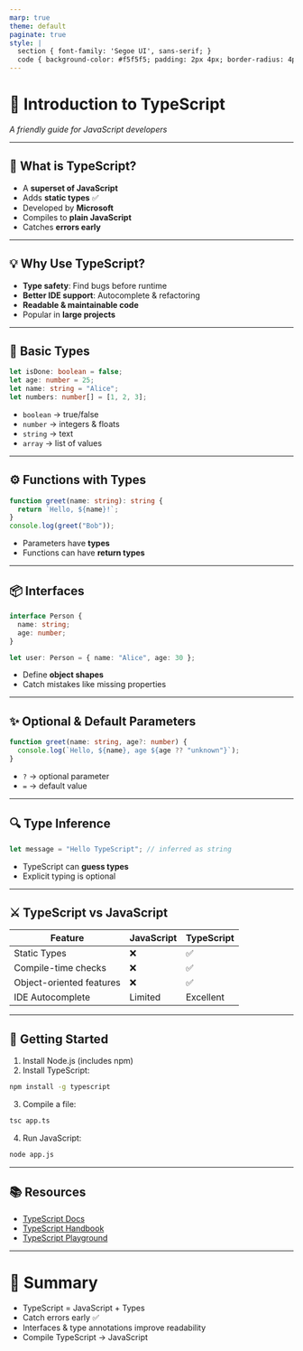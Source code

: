 ```yaml
---
marp: true
theme: default
paginate: true
style: |
  section { font-family: 'Segoe UI', sans-serif; }
  code { background-color: #f5f5f5; padding: 2px 4px; border-radius: 4px; }
---
```


# 🎉 Introduction to TypeScript

_A friendly guide for JavaScript developers_

---

## 🧐 What is TypeScript?

- A **superset of JavaScript**
- Adds **static types** ✅
- Developed by **Microsoft**
- Compiles to **plain JavaScript**
- Catches **errors early**

---

## 💡 Why Use TypeScript?

- **Type safety**: Find bugs before runtime
- **Better IDE support**: Autocomplete & refactoring
- **Readable & maintainable code**
- Popular in **large projects**

---

## 🧰 Basic Types

```ts
let isDone: boolean = false;
let age: number = 25;
let name: string = "Alice";
let numbers: number[] = [1, 2, 3];
```

- `boolean` → true/false
- `number` → integers & floats
- `string` → text
- `array` → list of values

---

## ⚙️ Functions with Types

```ts
function greet(name: string): string {
  return `Hello, ${name}!`;
}
console.log(greet("Bob"));
```

- Parameters have **types**
- Functions can have **return types**

---

## 📦 Interfaces

```ts
interface Person {
  name: string;
  age: number;
}

let user: Person = { name: "Alice", age: 30 };
```

- Define **object shapes**
- Catch mistakes like missing properties

---

## ✨ Optional & Default Parameters

```ts
function greet(name: string, age?: number) {
  console.log(`Hello, ${name}, age ${age ?? "unknown"}`);
}
```

- `?` → optional parameter
- `=` → default value

---

## 🔍 Type Inference

```ts
let message = "Hello TypeScript"; // inferred as string
```

- TypeScript can **guess types**
- Explicit typing is optional

---

## ⚔️ TypeScript vs JavaScript

| Feature                  | JavaScript | TypeScript |
| ------------------------ | ---------- | ---------- |
| Static Types             | ❌         | ✅         |
| Compile-time checks      | ❌         | ✅         |
| Object-oriented features | ❌         | ✅         |
| IDE Autocomplete         | Limited    | Excellent  |

---

## 🏁 Getting Started

1. Install Node.js (includes npm)
2. Install TypeScript:

```bash
npm install -g typescript
```

3. Compile a file:

```bash
tsc app.ts
```

4. Run JavaScript:

```bash
node app.js
```

---

## 📚 Resources

- [TypeScript Docs](https://www.typescriptlang.org/docs/)
- [TypeScript Handbook](https://www.typescriptlang.org/docs/handbook/intro.html)
- [TypeScript Playground](https://www.typescriptlang.org/play)

---

# 🎉 Summary

- TypeScript = JavaScript + Types
- Catch errors early ✅
- Interfaces & type annotations improve readability
- Compile TypeScript → JavaScript
